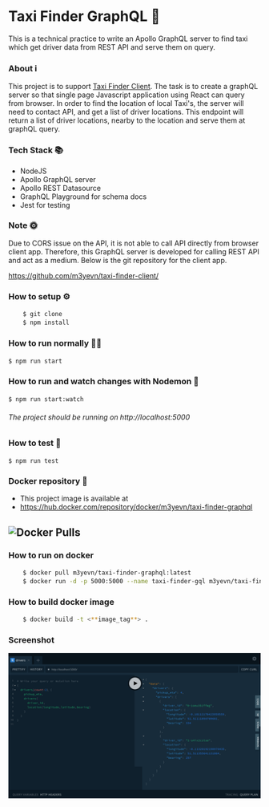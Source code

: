 # Taxi Finder GraphQL 🔮
This is a technical practice to write an Apollo GraphQL server to find taxi which get driver data from REST API and serve them on query.

### About ℹ️

This project is to support [Taxi Finder Client](https://github.com/m3yevn/taxi-finder-client/).
The task is to create a graphQL server so that single page Javascript application using React can query from browser.
In order to find the location of local Taxi's, the server will need to contact API,
and get a list of driver locations.
This endpoint will return a list of driver locations, nearby to the location and serve them at graphQL query.

### Tech Stack 📚

 - NodeJS
 - Apollo GraphQL server
 - Apollo REST Datasource
 - GraphQL Playground for schema docs
 - Jest for testing
 
### Note 🌞

Due to CORS issue on the API, it is not able to call API directly from browser client app.
Therefore, this GraphQL server is developed for calling REST API and act as a medium.
Below is the git repository for the client app.

https://github.com/m3yevn/taxi-finder-client/

### How to setup ⚙️

```sh
    $ git clone
    $ npm install
```


### How to run normally 🏃‍♂️

``
    $ npm run start
``

### How to run and watch changes with Nodemon 👀

``
    $ npm run start:watch
``

###### The project should be running on http://localhost:5000

### How to test 🧪

``
    $ npm run test
``

### Docker repository 🐳

 - This project image is available at
 - https://hub.docker.com/repository/docker/m3yevn/taxi-finder-graphql

## ![Docker Pulls](https://img.shields.io/docker/pulls/m3yevn/taxi-finder-graphql?style=for-the-badge)

### How to run on docker

```sh
    $ docker pull m3yevn/taxi-finder-graphql:latest
    $ docker run -d -p 5000:5000 --name taxi-finder-gql m3yevn/taxi-finder-graphql:latest
```

### How to build docker image

```sh
    $ docker build -t <**image_tag**> .
```

### Screenshot

<img src="screenshots/taxi-finder-graphql-ss.png" alt="screenshot" />
